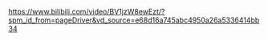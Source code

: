 https://www.bilibili.com/video/BV1jzW8ewEzt/?spm_id_from=pageDriver&vd_source=e68d16a745abc4950a26a5336414bb34


